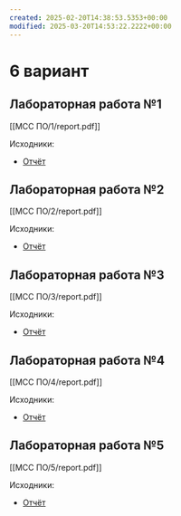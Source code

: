 ```yaml
---
created: 2025-02-20T14:38:53.5353+00:00
modified: 2025-03-20T14:53:22.2222+00:00
---
```

# 6 вариант
## Лабораторная работа №1
[[МСС ПО/1/report.pdf]]

Исходники:
- [Отчёт](https://github.com/IAmProgrammist/lab_materials/tree/main/%D0%9C%D0%A1%D0%A1%20%D0%9F%D0%9E/1)

## Лабораторная работа №2
[[МСС ПО/2/report.pdf]]

Исходники:
- [Отчёт](https://github.com/IAmProgrammist/lab_materials/tree/main/%D0%9C%D0%A1%D0%A1%20%D0%9F%D0%9E/2)

## Лабораторная работа №3
[[МСС ПО/3/report.pdf]]

Исходники:
- [Отчёт](https://github.com/IAmProgrammist/lab_materials/tree/main/%D0%9C%D0%A1%D0%A1%20%D0%9F%D0%9E/3)

## Лабораторная работа №4
[[МСС ПО/4/report.pdf]]

Исходники:
- [Отчёт](https://github.com/IAmProgrammist/lab_materials/tree/main/%D0%9C%D0%A1%D0%A1%20%D0%9F%D0%9E/4)

## Лабораторная работа №5
[[МСС ПО/5/report.pdf]]

Исходники:
- [Отчёт](https://github.com/IAmProgrammist/lab_materials/tree/main/%D0%9C%D0%A1%D0%A1%20%D0%9F%D0%9E/5)
